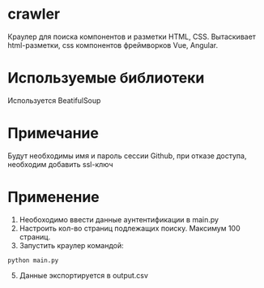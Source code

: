 # crawler
Краулер для поиска компонентов и разметки HTML, CSS. Вытаскивает html-разметки, css компонентов фреймворков Vue, Angular.

# Используемые библиотеки
Используется BeatifulSoup

# Примечание
Будут необходимы имя и пароль сессии Github, при отказе доступа, необходим добавить ssl-ключ

# Применение
1. Необоходимо ввести данные аунтентификации в main.py
2. Настроить кол-во страниц подлежащих поиску. Максимум 100 страниц.
4. Запустить краулер командой:
```
python main.py
```
5. Данные экспортируется в output.csv

